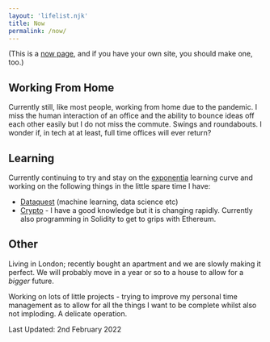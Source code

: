 ```yaml
---
layout: 'lifelist.njk'
title: Now
permalink: /now/
---
```


<p class="small muted">(This is a <a href="https://nownownow.com/about">now page</a>, and if you have your own site, you should make one, too.) </p>

## Working From Home

Currently still, like most people, working from home due to the pandemic. I miss the human interaction of an office and the ability to bounce ideas off each other easily but I do not miss the commute. Swings and roundabouts. I wonder if, in tech at at least, full time offices will ever return?

## Learning

Currently continuing to try and stay on the [exponentia](https://blog.samaltman.com/how-to-be-successful) learning curve and working on the following things in the little spare time I have:

- [Dataquest](https://www.dataquest.io/) (machine learning, data science etc)
- [Crypto](https://nakamoto.com/) - I have a good knowledge but it is changing rapidly. Currently also programming in Solidity to get to grips with Ethereum.

## Other

Living in London; recently bought an apartment and we are slowly making it perfect. We will probably move in a year or so to a house to allow for a _bigger_ future.

Working on lots of little projects - trying to improve my personal time management as to allow for all the things I want to be complete whilst also not imploding. A delicate operation.

<p class="small muted">Last Updated: 2nd February 2022</p>
